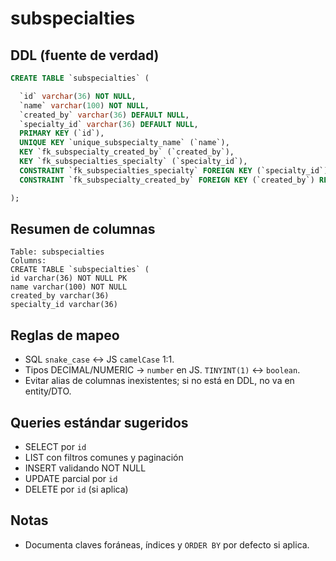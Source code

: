# subspecialties

## DDL (fuente de verdad)
```sql
CREATE TABLE `subspecialties` (

  `id` varchar(36) NOT NULL,
  `name` varchar(100) NOT NULL,
  `created_by` varchar(36) DEFAULT NULL,
  `specialty_id` varchar(36) DEFAULT NULL,
  PRIMARY KEY (`id`),
  UNIQUE KEY `unique_subspecialty_name` (`name`),
  KEY `fk_subspecialty_created_by` (`created_by`),
  KEY `fk_subspecialties_specialty` (`specialty_id`),
  CONSTRAINT `fk_subspecialties_specialty` FOREIGN KEY (`specialty_id`) REFERENCES `specialties` (`id`) ON DELETE SET NULL ON UPDATE CASCADE,
  CONSTRAINT `fk_subspecialty_created_by` FOREIGN KEY (`created_by`) REFERENCES `users` (`id`)

);
```

## Resumen de columnas
```
Table: subspecialties
Columns:
CREATE TABLE `subspecialties` (
id varchar(36) NOT NULL PK
name varchar(100) NOT NULL
created_by varchar(36)
specialty_id varchar(36)
```

## Reglas de mapeo
- SQL `snake_case` ↔ JS `camelCase` 1:1.
- Tipos DECIMAL/NUMERIC → `number` en JS. `TINYINT(1)` ↔ `boolean`.
- Evitar alias de columnas inexistentes; si no está en DDL, no va en entity/DTO.

## Queries estándar sugeridos
- SELECT por `id`
- LIST con filtros comunes y paginación
- INSERT validando NOT NULL
- UPDATE parcial por `id`
- DELETE por `id` (si aplica)

## Notas
- Documenta claves foráneas, índices y `ORDER BY` por defecto si aplica.

